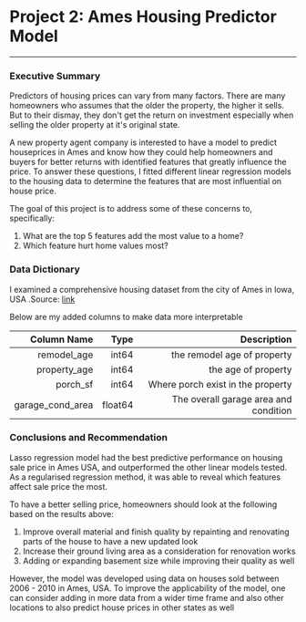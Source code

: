 # Project 2: Ames Housing Predictor Model
---

### Executive Summary


Predictors of housing prices can vary from many factors. There are many homeowners who assumes that the older the property, the higher it sells. But to their dismay, they don't get the return on investment especially when selling the older property at it's original state.

A new property agent company is interested to have a model to predict houseprices in Ames and know how they could help homeowners and buyers for better returns with identified features that greatly influence the price. To answer these questions, I fitted different linear regression models to the housing data to determine the features that are most influential on house price.

The goal of this project is to address some of these concerns to, specifically:

1. What are the top 5 features add the most value to a home?
2. Which feature hurt home values most?

### Data Dictionary


I examined a comprehensive housing dataset from the city of Ames in Iowa, USA .Source: [link](https://www.kaggle.com/c/dsi-us-11-project-2-regression-challenge/data)

Below are my added columns to make data more interpretable

|Column Name| Type| Description|
|---: |---:|---:|
remodel_age| int64| the remodel age of property|
property_age| int64| the age of property|
porch_sf|int64| Where porch exist in the property|
garage_cond_area| float64| The overall garage area and condition|

### Conclusions and Recommendation

Lasso regression model had the best predictive performance on housing sale price in Ames USA, and outperformed the other linear models tested. As a regularised regression method, it was able to reveal which features affect sale price the most.

To have a better selling price, homeowners should look at the following based on the results above:
1. Improve overall material and finish quality by repainting and renovating parts of the house to have a new updated look
2. Increase their ground living area as a consideration for renovation works
3. Adding or expanding basement size while improving their quality as well

However, the model was developed using data on houses sold between 2006 - 2010 in Ames, USA. To improve the applicability of the model, one can consider adding in more data from a wider time frame and also other locations to also predict house prices in other states as well
